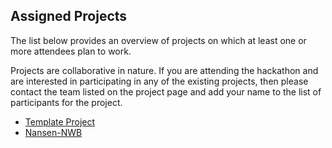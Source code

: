 ## Assigned Projects

The list below provides an overview of projects on which at least one or more attendees plan to work.

Projects are collaborative in nature. If you are attending the hackathon and are interested in participating in any of the existing projects, then please contact the team listed on the project page and add your name to the list of participants for the project.

* [Template Project](projects/template)
* [Nansen-NWB](https://github.com/ehennestad/Nansen-NWB.git)
